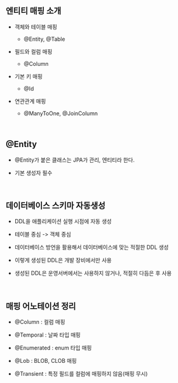 ## 엔티티 매핑 소개

- 객체와 테이블 매핑

    - @Entity, @Table

- 필드와 컬럼 매핑

    - @Column

- 기본 키 매핑

    - @Id

- 연관관계 매핑

    - @ManyToOne, @JoinColumn

<br >

## @Entity

- @Entity가 붙은 클래스는 JPA가 관리, 엔티티라 한다.

- 기본 생성자 필수

<br >

## 데이터베이스 스키마 자동생성

- DDL을 애플리케이션 실행 시점에 자동 생성

- 테이블 중심 -> 객체 중심

- 데이터베이스 방언을 활용해서 데이터베이스에 맞는 적절한 DDL 생성

- 이렇게 생성된 DDL은 개발 장비에서만 사용

- 생성된 DDL은 운영서버에서는 사용하지 않거나, 적절히 다듬은 후 사용

<br >

## 매핑 어노테이션 정리

- @Column : 컬럼 매핑

- @Temporal : 날짜 타입 매핑

- @Enumerated : enum 타입 매핑

- @Lob : BLOB, CLOB 매핑

- @Transient : 특정 필드를 컬럼에 매핑하지 않음(매핑 무시)